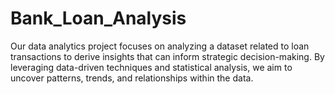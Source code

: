 # Bank_Loan_Analysis
Our data analytics project focuses on analyzing a dataset related to loan transactions to derive insights that can inform strategic decision-making.  By leveraging data-driven techniques and statistical analysis, we aim to uncover patterns, trends, and relationships within the data. 
